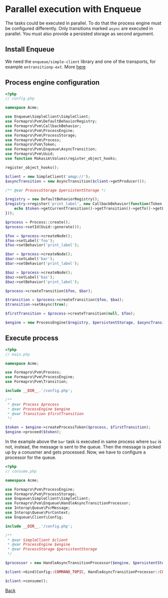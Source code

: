 # Parallel execution with Enqueue
  
The tasks could be executed in parallel. 
To do that the process engine must be configured differently. 
Only transitions marked `async` are executed in parallel.
You must also provide a persisted storage as second argument. 
  
## Install Enqueue  
 
We need the `enqueue/simple-client` library and one of the transports, for example `entransitionp-ext`. More [here](https://github.com/php-enqueue/enqueue-dev/blob/master/docs/client/quick_tour.md)

## Process engine configuration
 
```php
<?php
// config.php

namespace Acme;

use Enqueue\SimpleClient\SimpleClient;
use Formapro\Pvm\DefaultBehaviorRegistry;
use Formapro\Pvm\CallbackBehavior;
use Formapro\Pvm\ProcessEngine;
use Formapro\Pvm\ProcessStorage;
use Formapro\Pvm\Process;
use Formapro\Pvm\Token;
use Formapro\Pvm\Enqueue\AsyncTransition;
use Formapro\Pvm\Uuid;
use function Makasim\Values\register_object_hooks;

register_object_hooks();

$client = new SimpleClient('amqp://');
$asyncTransition = new AsyncTransition($client->getProducer());

/** @var ProcessStorage $persistentStorage */

$registry = new DefaultBehaviorRegistry();
$registry->register('print_label', new CallbackBehavior(function(Token $token) {
    echo $token->getCurrentTransition()->getTransition()->getTo()->getLabel().' ';
}));

$process = Process::create();
$process->setId(Uuid::generate());

$foo = $process->createNode();
$foo->setLabel('foo');
$foo->setBehavior('print_label');

$bar = $process->createNode();
$bar->setLabel('bar');
$bar->setBehavior('print_label');

$baz = $process->createNode();
$baz->setLabel('baz');
$baz->setBehavior('print_label');

$process->createTransition($foo, $bar);

$transition = $process->createTransition($foo, $baz);
$transition->setAsync(true);

$firstTransition = $process->createTransition(null, $foo);

$engine = new ProcessEngine($registry, $persistentStorage, $asyncTransition);
```

## Execute process

```php
<?php
// main.php

namespace Acme;

use Formapro\Pvm\Process;
use Formapro\Pvm\ProcessEngine;
use Formapro\Pvm\Transition;

include __DIR__.'/config.php';

/** 
 * @var Process $process
 * @var ProcessEngine $engine
 * @var Transition $firstTransition 
 */

$token = $engine->createProcessToken($process, $firstTransition);
$engine->proceed($token);
```

In the example above the `bar` task is executed in same process where `baz` is not, instead, the message is sent to the queue.
Then the message is picked up by a conusmer and gets processed.
Now, we have to configure a processor for the queue.
 
```php
<?php
// consume.php

namespace Acme;

use Formapro\Pvm\ProcessEngine;
use Formapro\Pvm\ProcessStorage;
use Enqueue\SimpleClient\SimpleClient;
use Formapro\Pvm\Enqueue\HandleAsyncTransitionProcessor;
use Interop\Queue\PsrMessage;
use Interop\Queue\PsrContext;
use Enqueue\Client\Config;

include __DIR__.'/config.php';

/** 
 * @var SimpleClient $client
 * @var ProcessEngine $engine
 * @var ProcessStorage $persistentStorage 
 */

$processor = new HandleAsyncTransitionProcessor($engine, $persistentStorage);

$client->bind(Config::COMMAND_TOPIC, HandleAsyncTransitionProcessor::COMMAND, $processor);

$client->consume();
```

[Back](../README.md)